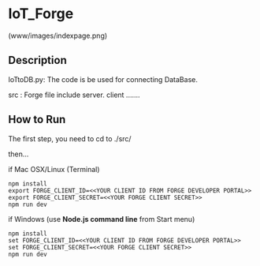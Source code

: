 # IoT_Forge

(www/images/indexpage.png)

## Description

IoTtoDB.py: The code is be used for connecting DataBase.

src : Forge file include server. client .......

## How to Run

The first step, you need to cd to ./src/ 

then...

if Mac OSX/Linux (Terminal)

    npm install
    export FORGE_CLIENT_ID=<<YOUR CLIENT ID FROM FORGE DEVELOPER PORTAL>>
    export FORGE_CLIENT_SECRET=<<YOUR FORGE CLIENT SECRET>>
    npm run dev

if Windows (use <b>Node.js command line</b> from Start menu)

    npm install
    set FORGE_CLIENT_ID=<<YOUR CLIENT ID FROM FORGE DEVELOPER PORTAL>>
    set FORGE_CLIENT_SECRET=<<YOUR FORGE CLIENT SECRET>>
    npm run dev
